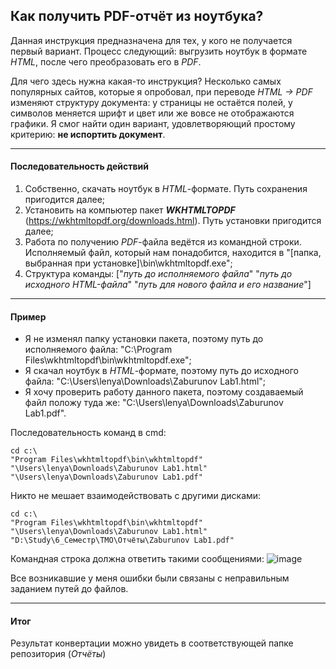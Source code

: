 ## Как получить PDF-отчёт из ноутбука?

Данная инструкция предназначена для тех, у кого не получается первый вариант. Процесс следующий: выгрузить ноутбук в формате *HTML*, после чего преобразовать его в *PDF*. 

Для чего здесь нужна какая-то инструкция? Несколько самых популярных сайтов, которые я опробовал, при переводе *HTML -> PDF* изменяют структуру документа: у страницы не остаётся полей, у символов меняется шрифт и цвет или же вовсе не отображаются графики. Я смог найти один вариант, удовлетворяющий простому критерию: **не испортить документ**.
***
#### Последовательность действий
1. Собственно, скачать ноутбук в *HTML*-формате. Путь сохранения пригодится далее;
2. Установить на компьютер пакет ***WKHTMLTOPDF*** (https://wkhtmltopdf.org/downloads.html). Путь установки пригодится далее;
3. Работа по получению *PDF*-файла ведётся из командной строки. Исполняемый файл, который нам понадобится, находится в "[папка, выбранная при установке]\bin\wkhtmltopdf.exe";
4. Структура команды: ["*путь до исполняемого файла*" "*путь до исходного HTML-файла*" "*путь для нового файла и его название*"]
***
#### Пример
*  Я не изменял папку установки пакета, поэтому путь до исполняемого файла: "C:\Program Files\wkhtmltopdf\bin\wkhtmltopdf.exe";
*  Я скачал ноутбук в *HTML*-формате, поэтому путь до исходного файла: "C:\Users\lenya\Downloads\Zaburunov Lab1.html";
*  Я хочу проверить работу данного пакета, поэтому создаваемый файл положу туда же: "C:\Users\lenya\Downloads\Zaburunov Lab1.pdf".

Последовательность команд в cmd:
```
cd c:\
"Program Files\wkhtmltopdf\bin\wkhtmltopdf" "\Users\lenya\Downloads\Zaburunov Lab1.html" "\Users\lenya\Downloads\Zaburunov Lab1.pdf"
```

Никто не мешает взаимодействовать с другими дисками:
```
cd c:\
"Program Files\wkhtmltopdf\bin\wkhtmltopdf" "\Users\lenya\Downloads\Zaburunov Lab1.html" "D:\Study\6_Семестр\ТМО\Отчёты\Zaburunov Lab1.pdf"
```

Командная строка должна ответить такими сообщениями:
![image](https://user-images.githubusercontent.com/55232327/115177607-3bb48b00-a0d8-11eb-93d7-d117aaf20196.png)

Все возникавшие у меня ошибки были связаны с неправильным заданием путей до файлов.
***
#### Итог
Результат конвертации можно увидеть в соответствующей папке репозитория (*Отчёты*)
